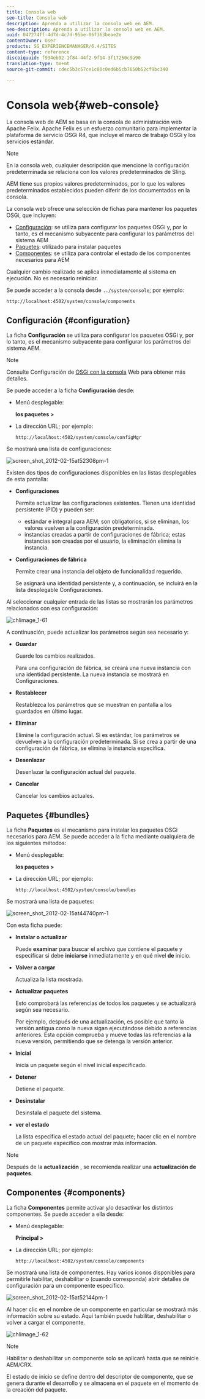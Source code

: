 ```yaml
---
title: Consola web
seo-title: Consola web
description: Aprenda a utilizar la consola web en AEM.
seo-description: Aprenda a utilizar la consola web en AEM.
uuid: 047274ff-4d7d-4c7d-95be-06f363beae2e
contentOwner: User
products: SG_EXPERIENCEMANAGER/6.4/SITES
content-type: reference
discoiquuid: f934eb02-1f84-44f2-9f14-3f17250c9a90
translation-type: tm+mt
source-git-commit: cdec5b3c57ce1c80c0ed6b5cb7650b52cf9bc340

---
```



# Consola web{#web-console}

La consola web de AEM se basa en la consola [](https://felix.apache.org/documentation/subprojects/apache-felix-web-console.html)de administración web Apache Felix. Apache Felix es un esfuerzo comunitario para implementar la plataforma de servicio OSGi R4, que incluye el marco de trabajo OSGi y los servicios estándar.

>[!NOTE]
>
>En la consola web, cualquier descripción que mencione la configuración predeterminada se relaciona con los valores predeterminados de Sling.
>
>AEM tiene sus propios valores predeterminados, por lo que los valores predeterminados establecidos pueden diferir de los documentados en la consola.

La consola web ofrece una selección de fichas para mantener los paquetes OSGi, que incluyen:

* [Configuración](#configuration): se utiliza para configurar los paquetes OSGi y, por lo tanto, es el mecanismo subyacente para configurar los parámetros del sistema AEM
* [Paquetes](#bundles): utilizado para instalar paquetes
* [Componentes](#components): se utiliza para controlar el estado de los componentes necesarios para AEM

Cualquier cambio realizado se aplica inmediatamente al sistema en ejecución. No es necesario reiniciar.

Se puede acceder a la consola desde `../system/console`; por ejemplo:

`http://localhost:4502/system/console/components`

## Configuración {#configuration}

La ficha **Configuración** se utiliza para configurar los paquetes OSGi y, por lo tanto, es el mecanismo subyacente para configurar los parámetros del sistema AEM.

>[!NOTE]
>
>Consulte Configuración de [OSGi con la consola](/help/sites-deploying/configuring-osgi.md#osgi-configuration-with-the-web-console) Web para obtener más detalles.

Se puede acceder a la ficha **Configuración** desde:

* Menú desplegable:

   **los paquetes >**

* La dirección URL; por ejemplo:

   `http://localhost:4502/system/console/configMgr`

Se mostrará una lista de configuraciones:

![screen_shot_2012-02-15at52308pm-1](assets/screen_shot_2012-02-15at52308pm-1.png)

Existen dos tipos de configuraciones disponibles en las listas desplegables de esta pantalla:

* **Configuraciones**

   Permite actualizar las configuraciones existentes. Tienen una identidad persistente (PID) y pueden ser:

   * estándar e integral para AEM; son obligatorios, si se eliminan, los valores vuelven a la configuración predeterminada.
   * instancias creadas a partir de configuraciones de fábrica; estas instancias son creadas por el usuario, la eliminación elimina la instancia.

* **Configuraciones de fábrica**

   Permite crear una instancia del objeto de funcionalidad requerido.

   Se asignará una identidad persistente y, a continuación, se incluirá en la lista desplegable Configuraciones.

Al seleccionar cualquier entrada de las listas se mostrarán los parámetros relacionados con esa configuración:

![chlimage_1-61](assets/chlimage_1-61.png)

A continuación, puede actualizar los parámetros según sea necesario y:

* **Guardar**

   Guarde los cambios realizados.

   Para una configuración de fábrica, se creará una nueva instancia con una identidad persistente. La nueva instancia se mostrará en Configuraciones.

* **Restablecer**

   Restablezca los parámetros que se muestran en pantalla a los guardados en último lugar.

* **Eliminar**

   Elimine la configuración actual. Si es estándar, los parámetros se devuelven a la configuración predeterminada. Si se crea a partir de una configuración de fábrica, se elimina la instancia específica.

* **Desenlazar**

   Desenlazar la configuración actual del paquete.

* **Cancelar**

   Cancelar los cambios actuales.

## Paquetes {#bundles}

La ficha **Paquetes** es el mecanismo para instalar los paquetes OSGi necesarios para AEM. Se puede acceder a la ficha mediante cualquiera de los siguientes métodos:

* Menú desplegable:

   **los paquetes >**

* La dirección URL; por ejemplo:

   `http://localhost:4502/system/console/bundles`

Se mostrará una lista de paquetes:

![screen_shot_2012-02-15at44740pm-1](assets/screen_shot_2012-02-15at44740pm-1.png)

Con esta ficha puede:

* **Instalar o actualizar**

   Puede **examinar** para buscar el archivo que contiene el paquete y especificar si debe **iniciarse** inmediatamente y en qué nivel **de** inicio.

* **Volver a cargar**

   Actualiza la lista mostrada.

* **Actualizar paquetes**

   Esto comprobará las referencias de todos los paquetes y se actualizará según sea necesario.

   Por ejemplo, después de una actualización, es posible que tanto la versión antigua como la nueva sigan ejecutándose debido a referencias anteriores. Esta opción comprueba y mueve todas las referencias a la nueva versión, permitiendo que se detenga la versión anterior.

* **Inicial**

   Inicia un paquete según el nivel inicial especificado.

* **Detener**

   Detiene el paquete.

* **Desinstalar**

   Desinstala el paquete del sistema.

* **ver el estado**

   La lista especifica el estado actual del paquete; hacer clic en el nombre de un paquete específico con mostrar más información.

>[!NOTE]
>
>Después de la **actualización** , se recomienda realizar una **actualización de paquetes**.

## Componentes {#components}

La ficha **Componentes** permite activar y/o desactivar los distintos componentes. Se puede acceder a ella desde:

* Menú desplegable:

   **Principal >**

* La dirección URL; por ejemplo:

   `http://localhost:4502/system/console/components`

Se mostrará una lista de componentes. Hay varios iconos disponibles para permitirle habilitar, deshabilitar o (cuando corresponda) abrir detalles de configuración para un componente específico.

![screen_shot_2012-02-15at52144pm-1](assets/screen_shot_2012-02-15at52144pm-1.png)

Al hacer clic en el nombre de un componente en particular se mostrará más información sobre su estado. Aquí también puede habilitar, deshabilitar o volver a cargar el componente.

![chlimage_1-62](assets/chlimage_1-62.png)

>[!NOTE]
>
>Habilitar o deshabilitar un componente solo se aplicará hasta que se reinicie AEM/CRX.
>
>El estado de inicio se define dentro del descriptor de componente, que se genera durante el desarrollo y se almacena en el paquete en el momento de la creación del paquete.

